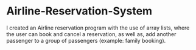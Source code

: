 # Airline-Reservation-System
 I created an Airline reservation program with the use of array lists, where the user can book and cancel a reservation, as well as, add another passenger to a group of passengers (example: family booking).
